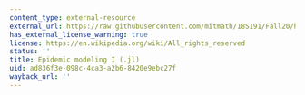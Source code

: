 ```yaml
---
content_type: external-resource
external_url: https://raw.githubusercontent.com/mitmath/18S191/Fall20/homework/homework4/hw4.jl
has_external_license_warning: true
license: https://en.wikipedia.org/wiki/All_rights_reserved
status: ''
title: Epidemic modeling I (.jl)
uid: ad836f3e-098c-4ca3-a2b6-8420e9ebc27f
wayback_url: ''
---
```

